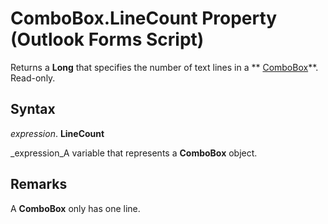
# ComboBox.LineCount Property (Outlook Forms Script)

Returns a  **Long** that specifies the number of text lines in a ** [ComboBox](31e7c1de-ee4e-b3d9-4579-7fc6b215bad3.md)**. Read-only.


## Syntax

 _expression_. **LineCount**

 _expression_A variable that represents a  **ComboBox** object.


## Remarks

A  **ComboBox** only has one line.


